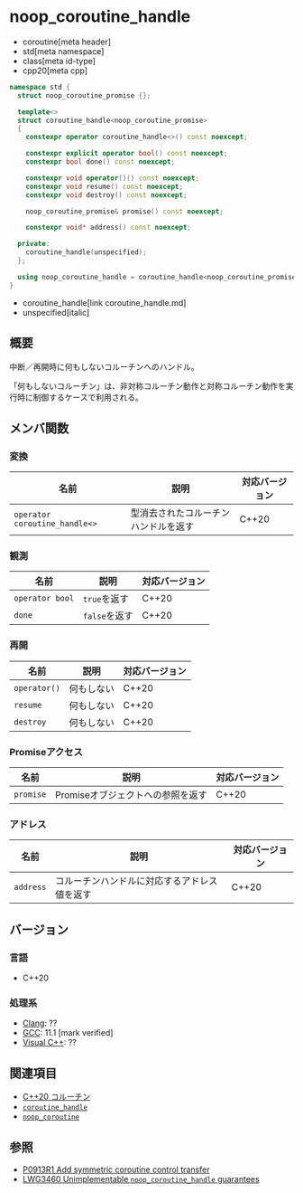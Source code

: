 # noop_coroutine_handle
* coroutine[meta header]
* std[meta namespace]
* class[meta id-type]
* cpp20[meta cpp]

```cpp
namespace std {
  struct noop_coroutine_promise {};

  template<>
  struct coroutine_handle<noop_coroutine_promise>
  {
    constexpr operator coroutine_handle<>() const noexcept;

    constexpr explicit operator bool() const noexcept;
    constexpr bool done() const noexcept;

    constexpr void operator()() const noexcept;
    constexpr void resume() const noexcept;
    constexpr void destroy() const noexcept;

    noop_coroutine_promise& promise() const noexcept;

    constexpr void* address() const noexcept;

  private:
    coroutine_handle(unspecified);
  };

  using noop_coroutine_handle = coroutine_handle<noop_coroutine_promise>;
}
```
* coroutine_handle[link coroutine_handle.md]
* unspecified[italic]


## 概要
中断／再開時に何もしないコルーチンへのハンドル。

「何もしないコルーチン」は、非対称コルーチン動作と対称コルーチン動作を実行時に制御するケースで利用される。


## メンバ関数
### 変換
| 名前            | 説明          | 対応バージョン |
|-----------------|---------------|----------------|
| `operator coroutine_handle<>` | 型消去されたコルーチンハンドルを返す | C++20 |

### 観測

| 名前            | 説明          | 対応バージョン |
|-----------------|---------------|----------------|
| `operator bool` | `true`を返す  | C++20 |
| `done`          | `false`を返す | C++20 |

### 再開

| 名前         | 説明       | 対応バージョン |
|--------------|------------|----------------|
| `operator()` | 何もしない | C++20 |
| `resume`     | 何もしない | C++20 |
| `destroy`    | 何もしない | C++20 |

### Promiseアクセス

| 名前      | 説明           | 対応バージョン |
|-----------|----------------|----------------|
| `promise` | Promiseオブジェクトへの参照を返す | C++20 |

### アドレス

| 名前      | 説明           | 対応バージョン |
|-----------|----------------|----------------|
| `address` | コルーチンハンドルに対応するアドレス値を返す | C++20 |


## バージョン
### 言語
- C++20

### 処理系
- [Clang](/implementation.md#clang): ??
- [GCC](/implementation.md#gcc): 11.1 [mark verified]
- [Visual C++](/implementation.md#visual_cpp): ??


## 関連項目
- [C++20 コルーチン](/lang/cpp20/coroutines.md)
- [`coroutine_handle`](coroutine_handle.md)
- [`noop_coroutine`](noop_coroutine.md)


## 参照
- [P0913R1 Add symmetric coroutine control transfer](http://www.open-std.org/jtc1/sc22/wg21/docs/papers/2018/p0913r1.html)
- [LWG3460 Unimplementable `noop_coroutine_handle` guarantees](https://cplusplus.github.io/LWG/issue3460)
